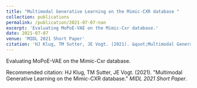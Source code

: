 ```yaml
---
title: "Multimodal Generative Learning on the Mimic-CXR database "
collection: publications
permalink: /publication/2021-07-07-nan
excerpt: 'Evaluating MoPoE-VAE on the Mimic-Cxr database.'
date: 2021-07-07
venue: 'MIDL 2021 Short Paper'
citation: 'HJ Klug, TM Sutter, JE Vogt. (2021). &quot;Multimodal Generative Learning on the Mimic-CXR database.&quot; <i>MIDL 2021 Short Paper</i>.'
---
```

Evaluating MoPoE-VAE on the Mimic-Cxr database.

Recommended citation: HJ Klug, TM Sutter, JE Vogt. (2021). "Multimodal Generative Learning on the Mimic-CXR database." <i>MIDL 2021 Short Paper</i>.